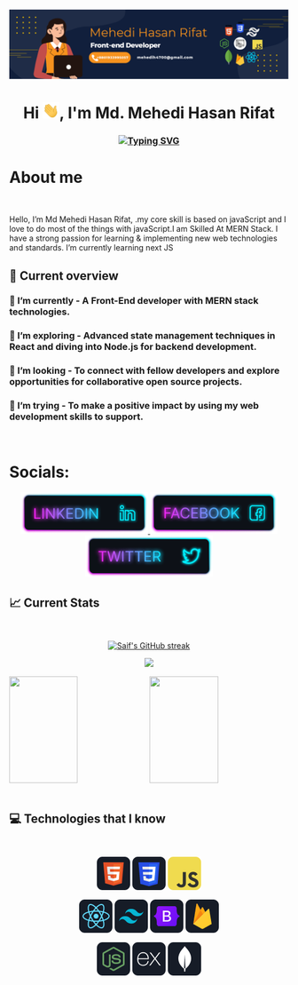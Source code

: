 
<img src="https://raw.githubusercontent.com/mehhed/mehhed/main/Screenshot%202023-12-09%20144241.png" />
</a>
<h1 align="center">Hi <img src="https://raw.githubusercontent.com/ABSphreak/ABSphreak/master/gifs/Hi.gif" width="30px">, I'm  Md. Mehedi Hasan Rifat</h1>
<div align="center">
<h3  align="center" >
<a href="https://github.com/mehhed"><img src="https://readme-typing-svg.herokuapp.com?font=Fira+Code&weight=900&size=35&pause=1000&vCenter=true&random=true&width=500&lines=Front+End+Developer;Web+Developer;MERN+Stack+Developer" alt="Typing SVG" /></a>
</h3>
</div>
<h1>About me</h1>
<br /S>
<p>Hello, I’m Md Mehedi Hasan Rifat, .my core skill is based on javaScript
and I love to do most of the things with javaScript.I am Skilled At MERN Stack. I have a strong passion
for learning & implementing new web technologies and standards. I’m currently learning next JS</p>



## :eyes: Current overview

### 🔭 I’m currently - A Front-End developer with MERN stack technologies. 
### 🌱 I’m exploring - Advanced state management techniques in React and diving into Node.js for backend development.
### 👯 I’m looking - To connect with fellow developers and explore opportunities for collaborative open source projects.
### 🤔  I’m trying - To make a positive impact by using my web development skills to support.



<br />
<h1>Socials:</h1>
<p align="center">
  <a href="https://www.linkedin.com/in/mehedi-hasan-1864472a4" target="_blank">
    <img height="75" src="https://raw.githubusercontent.com/rokonroni/rokonroni/main/images/icons/Linkedin.png">
  </a>
  <a href="https://www.facebook.com/mehedihasan.rifat.52056" target="_blank">
    <img height="75" src="https://raw.githubusercontent.com/rokonroni/rokonroni/main/images/icons/Facebook.png">
  </a>
  <a href="https://twitter.com/mehedihasan279" target="_blank">
    <img height="75" src="https://raw.githubusercontent.com/rokonroni/rokonroni/main/images/icons/Twitter.png">
  </a>
</p>


## :chart_with_upwards_trend: Current Stats

<br />
<p align="center">
  <a href="https://github.com/mehhed">
    <img src="https://github-readme-streak-stats.herokuapp.com/?user=mehhed&theme=radical&border=7F3FBF&background=0D1117" alt="Saif's GitHub streak"/>
  </a>
</p>

<p align="center">
  <a href="https://github.com/mehhed">
    <img src="https://github-profile-summary-cards.vercel.app/api/cards/profile-details?username=mehhed&theme=outrun"/>
  </a>
</p>

<a> 
    <a href="https://github.com/mehhed"><img  src="https://github-profile-summary-cards.vercel.app/api/cards/stats?username=mehhed&theme=outrun" height="192px" width="49.5%"/></a>
  <a href="https://github.com/mehhed"><img src="https://github-profile-summary-cards.vercel.app/api/cards/productive-time?username=mehhed&theme=outrun&utcOffset=8" height="192px" width="49.5%"/></a>
  <br/>
</a>
</br>


## :computer: Technologies that I know

<br>
<p align="center">
<img src="https://raw.githubusercontent.com/rokonroni/rokonroni/main/images/icons/HTML.png"/>
<img src="https://raw.githubusercontent.com/rokonroni/rokonroni/main/images/icons/css.png"/>
<img src="https://raw.githubusercontent.com/rokonroni/rokonroni/main/images/icons/JavaScript.png"/>
</p>
<p align="center">
<img src="https://raw.githubusercontent.com/rokonroni/rokonroni/main/images/icons/react.png"/>
<img src="https://raw.githubusercontent.com/rokonroni/rokonroni/main/images/icons/tailwind.png"/>
<img src="https://raw.githubusercontent.com/rokonroni/rokonroni/main/images/icons/Bootsrap.png"/>
<img src="https://raw.githubusercontent.com/rokonroni/rokonroni/main/images/icons/firebase.png"/>
</p>
<p align="center">
<img src="https://raw.githubusercontent.com/rokonroni/rokonroni/main/images/icons/node.png"/>
<img src="https://raw.githubusercontent.com/rokonroni/rokonroni/main/images/icons/express.png"/>
<img src="https://raw.githubusercontent.com/rokonroni/rokonroni/main/images/icons/mongo.png"/>
</p><br/>

